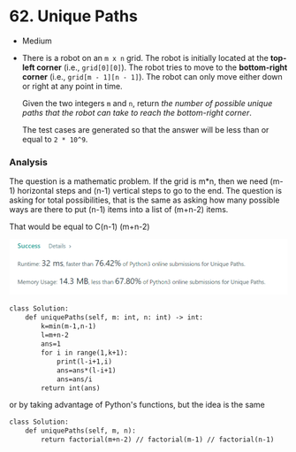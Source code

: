 # 62. Unique Paths

* Medium
*   There is a robot on an `m x n` grid. The robot is initially located at the **top-left corner** (i.e., `grid[0][0]`). The robot tries to move to the **bottom-right corner** (i.e., `grid[m - 1][n - 1]`). The robot can only move either down or right at any point in time.

    Given the two integers `m` and `n`, return _the number of possible unique paths that the robot can take to reach the bottom-right corner_.

    The test cases are generated so that the answer will be less than or equal to `2 * 10^9`.

### Analysis&#x20;

The question is a mathematic problem. If the grid is m\*n, then we need (m-1) horizontal steps and (n-1) vertical steps to go to the end. The question is asking for total possibilities, that is the same as asking how many possible ways are there to put (n-1) items into a list of (m+n-2) items.&#x20;

That would be equal to C(n-1)  (m+n-2)

![](<../.gitbook/assets/image (12).png>)

```
class Solution:
    def uniquePaths(self, m: int, n: int) -> int:
        k=min(m-1,n-1)
        l=m+n-2
        ans=1
        for i in range(1,k+1):
            print(l-i+1,i)
            ans=ans*(l-i+1)
            ans=ans/i
        return int(ans)
```



or by taking advantage of Python's functions, but the idea is the same&#x20;

```
class Solution:
    def uniquePaths(self, m, n):
        return factorial(m+n-2) // factorial(m-1) // factorial(n-1)
```

